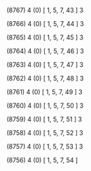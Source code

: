 (8767) 4 (0) [ 1, 5, 7, 43 ] 3 


(8766) 4 (0) [ 1, 5, 7, 44 ] 3 


(8765) 4 (0) [ 1, 5, 7, 45 ] 3 


(8764) 4 (0) [ 1, 5, 7, 46 ] 3 


(8763) 4 (0) [ 1, 5, 7, 47 ] 3 


(8762) 4 (0) [ 1, 5, 7, 48 ] 3 


(8761) 4 (0) [ 1, 5, 7, 49 ] 3 


(8760) 4 (0) [ 1, 5, 7, 50 ] 3 


(8759) 4 (0) [ 1, 5, 7, 51 ] 3 


(8758) 4 (0) [ 1, 5, 7, 52 ] 3 


(8757) 4 (0) [ 1, 5, 7, 53 ] 3 


(8756) 4 (0) [ 1, 5, 7, 54 ]  

